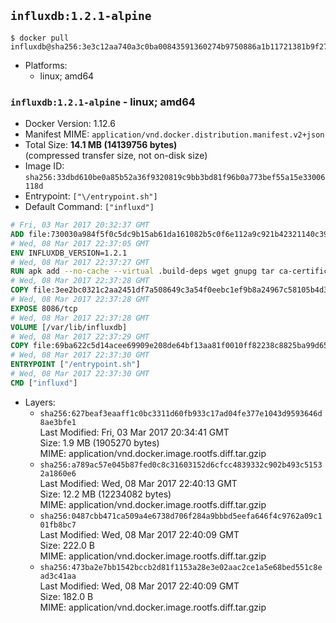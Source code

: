 ## `influxdb:1.2.1-alpine`

```console
$ docker pull influxdb@sha256:3e3c12aa740a3c0ba00843591360274b9750886a1b11721381b9f278562454d9
```

-	Platforms:
	-	linux; amd64

### `influxdb:1.2.1-alpine` - linux; amd64

-	Docker Version: 1.12.6
-	Manifest MIME: `application/vnd.docker.distribution.manifest.v2+json`
-	Total Size: **14.1 MB (14139756 bytes)**  
	(compressed transfer size, not on-disk size)
-	Image ID: `sha256:33dbd610be0a85b52a36f9320819c9bb3bd81f96b0a773bef55a15e33006118d`
-	Entrypoint: `["\/entrypoint.sh"]`
-	Default Command: `["influxd"]`

```dockerfile
# Fri, 03 Mar 2017 20:32:37 GMT
ADD file:730030a984f5f0c5dc9b15ab61da161082b5c0f6e112a9c921b42321140c3927 in / 
# Wed, 08 Mar 2017 22:37:05 GMT
ENV INFLUXDB_VERSION=1.2.1
# Wed, 08 Mar 2017 22:37:27 GMT
RUN apk add --no-cache --virtual .build-deps wget gnupg tar ca-certificates &&     update-ca-certificates &&     gpg --keyserver hkp://ha.pool.sks-keyservers.net         --recv-keys 05CE15085FC09D18E99EFB22684A14CF2582E0C5 &&     wget -q https://dl.influxdata.com/influxdb/releases/influxdb-${INFLUXDB_VERSION}-static_linux_amd64.tar.gz.asc &&     wget -q https://dl.influxdata.com/influxdb/releases/influxdb-${INFLUXDB_VERSION}-static_linux_amd64.tar.gz &&     gpg --batch --verify influxdb-${INFLUXDB_VERSION}-static_linux_amd64.tar.gz.asc influxdb-${INFLUXDB_VERSION}-static_linux_amd64.tar.gz &&     mkdir -p /usr/src &&     tar -C /usr/src -xzf influxdb-${INFLUXDB_VERSION}-static_linux_amd64.tar.gz &&     rm -f /usr/src/influxdb-*/influxdb.conf &&     chmod +x /usr/src/influxdb-*/* &&     cp -a /usr/src/influxdb-*/* /usr/bin/ &&     rm -rf *.tar.gz* /usr/src /root/.gnupg &&     apk del .build-deps
# Wed, 08 Mar 2017 22:37:28 GMT
COPY file:3ee2bc0321c2aa2451df7a508649c3a54f0eebc1ef9b8a24967c58105b4d3160 in /etc/influxdb/influxdb.conf 
# Wed, 08 Mar 2017 22:37:28 GMT
EXPOSE 8086/tcp
# Wed, 08 Mar 2017 22:37:28 GMT
VOLUME [/var/lib/influxdb]
# Wed, 08 Mar 2017 22:37:29 GMT
COPY file:69ba622c5d14acee69909e208de64bf13aa81f0010ff82238c8825ba99d65290 in /entrypoint.sh 
# Wed, 08 Mar 2017 22:37:30 GMT
ENTRYPOINT ["/entrypoint.sh"]
# Wed, 08 Mar 2017 22:37:30 GMT
CMD ["influxd"]
```

-	Layers:
	-	`sha256:627beaf3eaaff1c0bc3311d60fb933c17ad04fe377e1043d9593646d8ae3bfe1`  
		Last Modified: Fri, 03 Mar 2017 20:34:41 GMT  
		Size: 1.9 MB (1905270 bytes)  
		MIME: application/vnd.docker.image.rootfs.diff.tar.gzip
	-	`sha256:a789ac57e045b87fed0c8c31603152d6cfcc4839332c902b493c51532a1860e6`  
		Last Modified: Wed, 08 Mar 2017 22:40:13 GMT  
		Size: 12.2 MB (12234082 bytes)  
		MIME: application/vnd.docker.image.rootfs.diff.tar.gzip
	-	`sha256:0487cbb471ca509a4e6738d706f284a9bbbd5eefa646f4c9762a09c101fb8bc7`  
		Last Modified: Wed, 08 Mar 2017 22:40:09 GMT  
		Size: 222.0 B  
		MIME: application/vnd.docker.image.rootfs.diff.tar.gzip
	-	`sha256:473ba2e7bb1542bccb2d81f1153a28e3e02aac2ce1a5e68bed551c8ead3c41aa`  
		Last Modified: Wed, 08 Mar 2017 22:40:09 GMT  
		Size: 182.0 B  
		MIME: application/vnd.docker.image.rootfs.diff.tar.gzip
